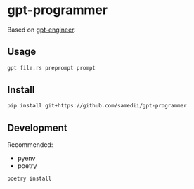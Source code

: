 # gpt-programmer

Based on [gpt-engineer](https://github.com/AntonOsika/gpt-engineer).

## Usage

```bash
gpt file.rs preprompt prompt
```

## Install

```bash
pip install git+https://github.com/samedii/gpt-programmer
```

## Development

Recommended:

- pyenv
- poetry

```bash
poetry install
```
